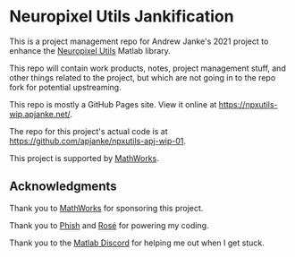 # Neuropixel Utils Jankification

This is a project management repo for Andrew Janke's 2021 project to enhance the [Neuropixel Utils](https://github.com/djoshea/neuropixel-utils) Matlab library.

This repo will contain work products, notes, project management stuff, and other things related to the project, but which are not going in to the repo fork for potential upstreaming.

This repo is mostly a GitHub Pages site. View it online at <https://npxutils-wip.apjanke.net/>.

The repo for this project's actual code is at <https://github.com/apjanke/npxutils-apj-wip-01>.

This project is supported by [MathWorks](https://mathworks.com).

## Acknowledgments

Thank you to [MathWorks](https://mathworks.com) for sponsoring this project.

Thank you to [Phish](https://livephish.com) and [Rosé](https://www.youtube.com/watch?v=Q88P1gpOJxA) for powering my coding.

Thank you to the [Matlab Discord](https://discord.gg/bBMbNCT) for helping me out when I get stuck.

